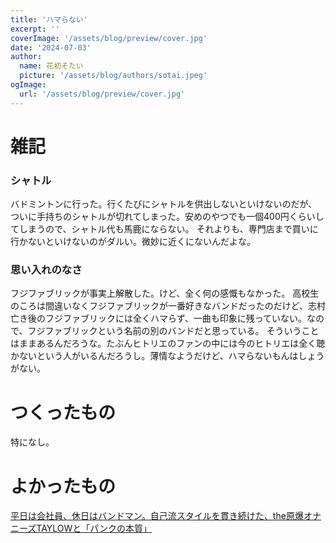```yaml
---
title: 'ハマらない'
excerpt: ''
coverImage: '/assets/blog/preview/cover.jpg'
date: '2024-07-03'
author:
  name: 花初そたい
  picture: '/assets/blog/authors/sotai.jpeg'
ogImage:
  url: '/assets/blog/preview/cover.jpg'
---
```

# 雑記
### シャトル
バドミントンに行った。行くたびにシャトルを供出しないといけないのだが、ついに手持ちのシャトルが切れてしまった。安めのやつでも一個400円くらいしてしまうので、シャトル代も馬鹿にならない。
それよりも、専門店まで買いに行かないといけないのがダルい。微妙に近くにないんだよな。

### 思い入れのなさ
フジファブリックが事実上解散した。けど、全く何の感慨もなかった。
高校生のころは間違いなくフジファブリックが一番好きなバンドだったのだけど、志村亡き後のフジファブリックには全くハマらず、一曲も印象に残っていない。なので、フジファブリックという名前の別のバンドだと思っている。
そういうことはままあるんだろうな。たぶんヒトリエのファンの中には今のヒトリエは全く聴かないという人がいるんだろうし。薄情なようだけど、ハマらないもんはしょうがない。

# つくったもの
特になし。

# よかったもの

[平日は会社員、休日はバンドマン。自己流スタイルを貫き続けた、the原爆オナニーズTAYLOWと「パンクの本質」](https://yomitai.jp/series/donttrustunderfifty/16-taylow/2/)